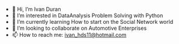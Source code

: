 - 👋 Hi, I’m Ivan Duran
- 👀 I’m interested in DataAnalysis Problem Solving with Python
- 🌱 I’m currently learning How to start on the Social Network world
- 💞️ I’m looking to collaborate on Automotive Enterprises
- 📫 How to reach me: ivan_hds11@hotmail.com

<!---
IvanDS-OF/IvanDS-OF is a ✨ special ✨ repository because its `README.md` (this file) appears on your GitHub profile.
You can click the Preview link to take a look at your changes.
--->
